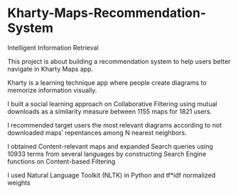 # Kharty-Maps-Recommendation-System
Intelligent Information Retrieval


This project is about building a recommendation system to help users better navigate in Kharty Maps app. 

Kharty is a learning technique app where people create diagrams to memorize information visually. 



I built a social learning approach on Collaborative Filtering using mutual downloads as a similarity measure between 1155 maps for 1821 users. 

I recommended target users the most relevant diagrams according to not downloaded maps’ repentances among N nearest neighbors.

I obtained Content-relevant maps and expanded Search queries using 10933 terms from several languages by constructing Search Engine functions on Content-based Filtering

I used Natural Language Toolkit (NLTK) in Python and tf*idf normalized weights  
